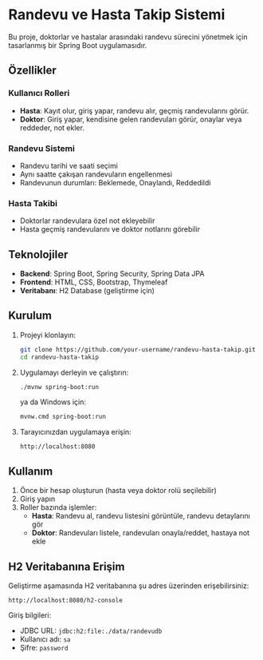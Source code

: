 # Randevu ve Hasta Takip Sistemi

Bu proje, doktorlar ve hastalar arasındaki randevu sürecini yönetmek için tasarlanmış bir Spring Boot uygulamasıdır.

## Özellikler

### Kullanıcı Rolleri
- **Hasta**: Kayıt olur, giriş yapar, randevu alır, geçmiş randevularını görür.
- **Doktor**: Giriş yapar, kendisine gelen randevuları görür, onaylar veya reddeder, not ekler.

### Randevu Sistemi
- Randevu tarihi ve saati seçimi
- Aynı saatte çakışan randevuların engellenmesi
- Randevunun durumları: Beklemede, Onaylandı, Reddedildi

### Hasta Takibi
- Doktorlar randevulara özel not ekleyebilir
- Hasta geçmiş randevularını ve doktor notlarını görebilir

## Teknolojiler

- **Backend**: Spring Boot, Spring Security, Spring Data JPA
- **Frontend**: HTML, CSS, Bootstrap, Thymeleaf
- **Veritabanı**: H2 Database (geliştirme için)

## Kurulum

1. Projeyi klonlayın:
   ```bash
   git clone https://github.com/your-username/randevu-hasta-takip.git
   cd randevu-hasta-takip
   ```

2. Uygulamayı derleyin ve çalıştırın:
   ```bash
   ./mvnw spring-boot:run
   ```
   ya da Windows için:
   ```bash
   mvnw.cmd spring-boot:run
   ```

3. Tarayıcınızdan uygulamaya erişin:
   ```
   http://localhost:8080
   ```

## Kullanım

1. Önce bir hesap oluşturun (hasta veya doktor rolü seçilebilir)
2. Giriş yapın
3. Roller bazında işlemler:
   - **Hasta**: Randevu al, randevu listesini görüntüle, randevu detaylarını gör
   - **Doktor**: Randevuları listele, randevuları onayla/reddet, hastaya not ekle

## H2 Veritabanına Erişim

Geliştirme aşamasında H2 veritabanına şu adres üzerinden erişebilirsiniz:
```
http://localhost:8080/h2-console
```

Giriş bilgileri:
- JDBC URL: `jdbc:h2:file:./data/randevudb`
- Kullanıcı adı: `sa`
- Şifre: `password` 